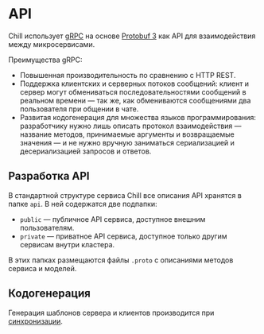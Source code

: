 # API

Chill использует [gRPC](https://grpc.io/) на основе [Protobuf 3](https://developers.google.com/protocol-buffers) как API для взаимодействия между микросервисами.

Преимущества gRPC:

* Повышенная производительность по сравнению с HTTP REST.
* Поддержка клиентских и серверных потоков сообщений: клиент и сервер могут обмениваться последовательностями сообщений в реальном времени — так же, как обмениваются сообщениями два пользователя при общении в чате.
* Развитая кодогенерация для множества языков программирования: разработчику нужно лишь описать протокол взаимодействия — название методов, принимаемые аргументы и возвращаемые значения — и не нужно вручную заниматься сериализацией и десериализацией запросов и ответов.

## Разработка API

В стандартной структуре сервиса Chill все описания API хранятся в папке `api`. В ней содержатся две подпапки:

* `public` — публичное API сервиса, доступное внешним пользователям.
* `private` — приватное API сервиса, доступное только другим сервисам внутри кластера.

В этих папках размещаются файлы `.proto` с описаниями методов сервиса и моделей.

## Кодогенерация

Генерация шаблонов сервера и клиентов производится при [синхронизации](sync.md).